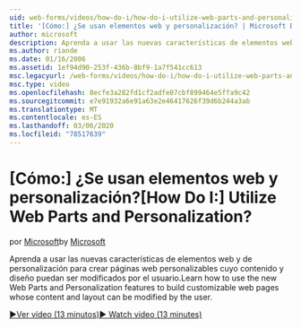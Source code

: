 ```yaml
---
uid: web-forms/videos/how-do-i/how-do-i-utilize-web-parts-and-personalization
title: '[Cómo:] ¿Se usan elementos web y personalización? | Microsoft Docs'
author: microsoft
description: Aprenda a usar las nuevas características de elementos web y de personalización para crear páginas web personalizables cuyo contenido y diseño puedan ser modificados por el usuario.
ms.author: riande
ms.date: 01/16/2006
ms.assetid: 1ef94d90-253f-436b-8bf9-1a7f541cc613
msc.legacyurl: /web-forms/videos/how-do-i/how-do-i-utilize-web-parts-and-personalization
msc.type: video
ms.openlocfilehash: 8ecfe3a282fd1cf2adfe07cbf899464e5ffa9c42
ms.sourcegitcommit: e7e91932a6e91a63e2e46417626f39d6b244a3ab
ms.translationtype: MT
ms.contentlocale: es-ES
ms.lasthandoff: 03/06/2020
ms.locfileid: "78517639"
---
```

# <a name="how-do-i-utilize-web-parts-and-personalization"></a><span data-ttu-id="40420-104">[Cómo:] ¿Se usan elementos web y personalización?</span><span class="sxs-lookup"><span data-stu-id="40420-104">[How Do I:] Utilize Web Parts and Personalization?</span></span>

<span data-ttu-id="40420-105">por [Microsoft](https://github.com/microsoft)</span><span class="sxs-lookup"><span data-stu-id="40420-105">by [Microsoft](https://github.com/microsoft)</span></span>

<span data-ttu-id="40420-106">Aprenda a usar las nuevas características de elementos web y de personalización para crear páginas web personalizables cuyo contenido y diseño puedan ser modificados por el usuario.</span><span class="sxs-lookup"><span data-stu-id="40420-106">Learn how to use the new Web Parts and Personalization features to build customizable web pages whose content and layout can be modified by the user.</span></span>

[<span data-ttu-id="40420-107">&#9654;Ver vídeo (13 minutos)</span><span class="sxs-lookup"><span data-stu-id="40420-107">&#9654; Watch video (13 minutes)</span></span>](https://channel9.msdn.com/Blogs/ASP-NET-Site-Videos/how-do-i-utilize-web-parts-and-personalization)
